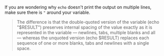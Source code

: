 If you are wondering why `echo` doesn't print the output on multiple lines, make sure there is `"` around your variable. 

> The difference is that the double-quoted version of the variable (echo "$RESULT") preserves internal spacing of the value exactly as it is represented in the variable — newlines, tabs, multiple blanks and all — whereas the unquoted version (echo $RESULT) replaces each sequence of one or more blanks, tabs and newlines with a single space. 
